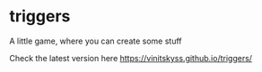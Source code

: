 # triggers

A little game, where you can create some stuff

Check the latest version here https://vinitskyss.github.io/triggers/